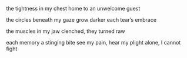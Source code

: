 the tightness in my chest 
home to an unwelcome guest 

the circles beneath my gaze 
grow darker each tear’s embrace

the muscles in my jaw 
clenched, they turned raw

each memory a stinging bite 
see my pain, hear my plight 
alone, I cannot fight  